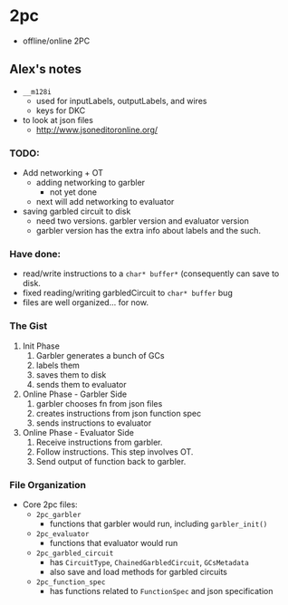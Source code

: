 # 2pc
- offline/online 2PC

## Alex's notes
- `__m128i`
    - used for inputLabels, outputLabels, and wires
    - keys for DKC
- to look at json files
    - http://www.jsoneditoronline.org/

### TODO:
- Add networking + OT
    - adding networking to garbler
        - not yet done
    - next will add networking to evaluator
- saving garbled circuit to disk
    - need two versions. garbler version and evaluator version
    - garbler version has the extra info about labels and the such.

### Have done:
- read/write instructions to a `char* buffer*` (consequently can save to disk.
- fixed reading/writing garbledCircuit to `char* buffer` bug
- files are well organized... for now.

### The Gist
1. Init Phase
    1. Garbler generates a bunch of GCs
    2. labels them
    3. saves them to disk
    4. sends them to evaluator
2. Online Phase - Garbler Side
    1. garbler chooses fn from json files
    2. creates instructions from json function spec
    3. sends instructions to evaluator
3. Online Phase - Evaluator Side
    1. Receive instructions from garbler.
    2. Follow instructions. This step involves OT.
    3. Send output of function back to garbler.

### File Organization
- Core 2pc files:
    - `2pc_garbler`
        - functions that garbler would run, including `garbler_init()`
    - `2pc_evaluator`
        - functions that evaluator would run
    - `2pc_garbled_circuit`
        - has `CircuitType`, `ChainedGarbledCircuit`, `GCsMetadata`
        - also save and load methods for garbled circuits
    - `2pc_function_spec`
        - has functions related to `FunctionSpec` and json specification

